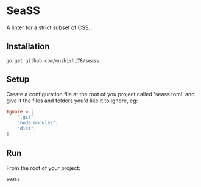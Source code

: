 # SeaSS

A linter for a strict subset of CSS.

## Installation

```
go get github.com/mushishi78/seass
```

## Setup

Create a configuration file at the root of you project called 'seass.toml' and give it the files and folders you'd like it to ignore, eg:

```toml
Ignore = [
    ".git",
    "node_modules",
    "dist",
]
```

## Run

From the root of your project:

```
seass
```
